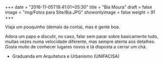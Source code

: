 +++
date = "2016-11-05T19:41:01+05:30"
title = "Bia Moura"
draft = false
image = "img/Fotos para Site/Bia.JPG"
showonlyimage = false
weight = 91
+++

Viaja um pouquinho (demais da conta), mas é gente boa.

<!--more-->

Adora um papo e discutir, no caso, falar sem parar sobre basicamente tudo, muitas vezes numa velocidade diferente, mas sempre atenta aos detalhes. Gosta muito de conhecer lugares novos e tá disposta a cerrar um chá.

* Graduanda em Arquitetura e Urbanismo (UNIFACISA)
